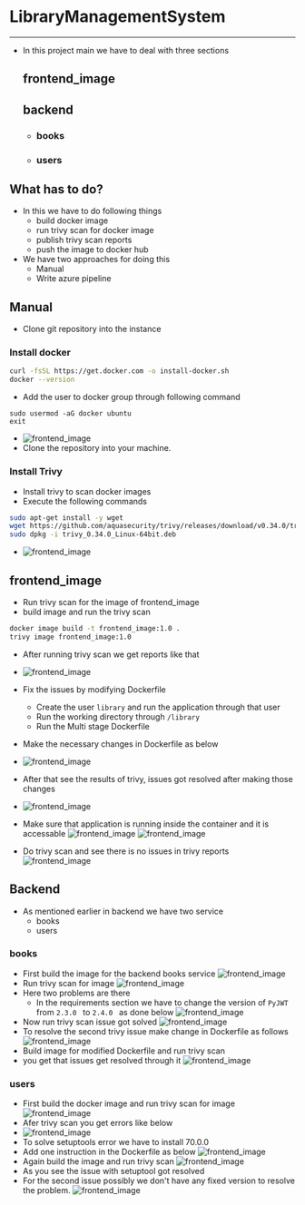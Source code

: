 # LibraryManagementSystem
--------------------------
* In this project main we have to deal with three sections
  ## frontend_image
  ## backend
    * ### books
    * ### users
## What has to do?
* In this we have to do following things
  * build docker image
  * run trivy scan for docker image
  * publish trivy scan reports  
  * push the image to docker hub
* We have two approaches for doing this 
  * Manual 
  * Write azure pipeline
## Manual
* Clone git repository into the instance

### Install docker
```sh
curl -fsSL https://get.docker.com -o install-docker.sh
docker --version
```
* Add the user to docker group through following command
```  
sudo usermod -aG docker ubuntu
exit 
```
* ![frontend_image](images/library1.png)
* Clone the repository into your machine.

### Install Trivy
* Install trivy to scan docker images
* Execute the following commands 
```sh
sudo apt-get install -y wget
wget https://github.com/aquasecurity/trivy/releases/download/v0.34.0/trivy_0.34.0_Linux-64bit.deb
sudo dpkg -i trivy_0.34.0_Linux-64bit.deb
```
* ![frontend_image](images/library2.png)

## frontend_image
* Run trivy scan for the image of frontend_image
* build image and run the trivy scan 
```sh
docker image build -t frontend_image:1.0 .
trivy image frontend_image:1.0
```
* After running trivy scan we get reports like that
* ![frontend_image](images/library3.png)
* Fix the issues by modifying Dockerfile 
  * Create the user `library` and run the application through that user
  * Run the working directory through `/library`
  * Run the Multi stage Dockerfile
* Make the necessary changes in Dockerfile as below
* ![frontend_image](images/library4.png)
* After that see the results of trivy, issues got resolved after making those changes
* ![frontend_image](images/library5.png)
* Make sure that application is running inside the container and it is accessable
![frontend_image](images/library20.png)
![frontend_image](images/library21.png)

* Do trivy scan and see there is no issues in trivy reports
![frontend_image](images/library12.jpg)
## Backend
* As mentioned earlier in backend we have two service
  * books 
  * users
### books
* First build the image for the backend books service
![frontend_image](images/library7.png)
* Run trivy scan for image 
![frontend_image](images/library8.png)
* Here two problems are there 
  * In the requirements section we have to change the version of `PyJWT` from `2.3.0 `  to `2.4.0 ` as done below
  ![frontend_image](images/library10.png)
* Now run trivy scan issue got solved
![frontend_image](images/library11.png)
* To resolve the second trivy issue make change in Dockerfile as follows
![frontend_image](images/library13.png)
* Build image for modified Dockerfile and run trivy scan 
* you get that issues get resolved through it
![frontend_image](images/library14.png)
### users
* First build the docker image and run trivy scan for image
![frontend_image](images/library15.png)
* Afer trivy scan you get errors like below
* ![frontend_image](images/library16.png)
* To solve setuptools error we have to install 70.0.0 
* Add one instruction in the Dockerfile as below
![frontend_image](images/library17.png)
* Again build the image and run trivy scan
![frontend_image](images/library18.png)
* As you see the issue with setuptool got resolved
* For the second issue possibly we don't have any fixed version to resolve the problem.
![frontend_image](images/library19.png)